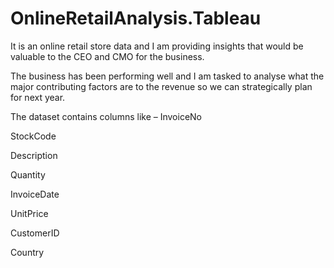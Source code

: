 # OnlineRetailAnalysis.Tableau

It is an online retail store data and I am providing insights that would be valuable to the CEO and CMO for the business. 

The business has been performing well and I am tasked to analyse what the major contributing factors are to the revenue so we can strategically plan for next year.

The dataset contains columns like –
InvoiceNo

StockCode

Description 

Quantity 

InvoiceDate 

UnitPrice 

CustomerID 

Country 
